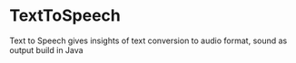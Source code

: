 # TextToSpeech

Text to Speech gives insights of text conversion to audio format, sound as output build in Java
